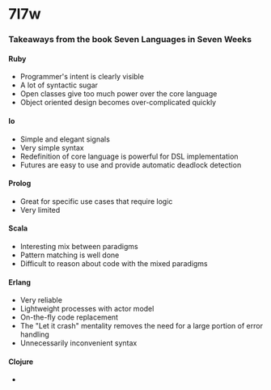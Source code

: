 # 7l7w

### Takeaways from the book Seven Languages in Seven Weeks

#### Ruby
- Programmer's intent is clearly visible
- A lot of syntactic sugar
- Open classes give too much power over the core language
- Object oriented design becomes over-complicated quickly

#### Io
- Simple and elegant signals
- Very simple syntax
- Redefinition of core language is powerful for DSL implementation
- Futures are easy to use and provide automatic deadlock detection

#### Prolog
- Great for specific use cases that require logic
- Very limited

#### Scala
- Interesting mix between paradigms
- Pattern matching is well done
- Difficult to reason about code with the mixed paradigms

#### Erlang
- Very reliable
- Lightweight processes with actor model
- On-the-fly code replacement
- The "Let it crash" mentality removes the need for a large portion of error handling
- Unnecessarily inconvenient syntax

#### Clojure
-
